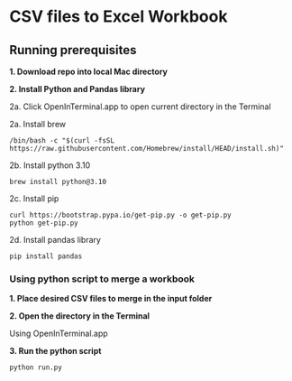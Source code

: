 # CSV files to Excel Workbook

## Running prerequisites

**1. Download repo into local Mac directory**

**2. Install Python and Pandas library**

2a. Click OpenInTerminal.app to open current directory in the Terminal

2a. Install brew

```
/bin/bash -c "$(curl -fsSL https://raw.githubusercontent.com/Homebrew/install/HEAD/install.sh)"
```

2b. Install python 3.10

```
brew install python@3.10
```

2c. Install pip


```
curl https://bootstrap.pypa.io/get-pip.py -o get-pip.py
python get-pip.py
```

2d. Install pandas library

```
pip install pandas
```

### Using python script to merge a workbook

**1. Place desired CSV files to merge in the input folder**

**2. Open the directory in the Terminal**

Using OpenInTerminal.app

**3. Run the python script**
```
python run.py
```
